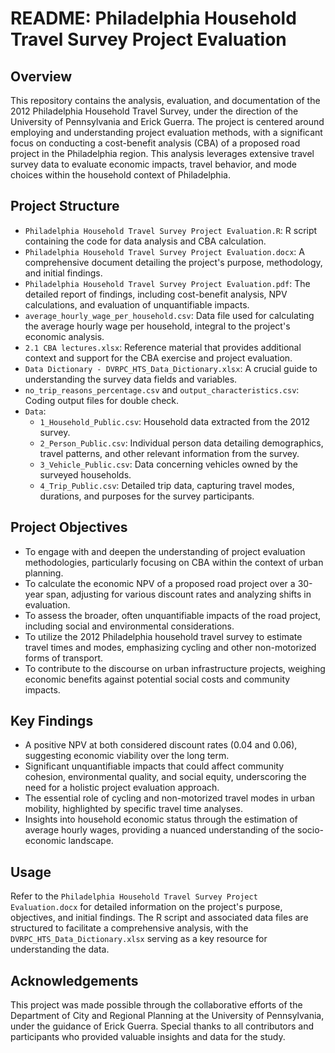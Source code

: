 
# README: Philadelphia Household Travel Survey Project Evaluation

## Overview

This repository contains the analysis, evaluation, and documentation of the 2012 Philadelphia Household Travel Survey, under the direction of the University of Pennsylvania and Erick Guerra. The project is centered around employing and understanding project evaluation methods, with a significant focus on conducting a cost-benefit analysis (CBA) of a proposed road project in the Philadelphia region. This analysis leverages extensive travel survey data to evaluate economic impacts, travel behavior, and mode choices within the household context of Philadelphia.

## Project Structure

- `Philadelphia Household Travel Survey Project Evaluation.R`: R script containing the code for data analysis and CBA calculation.
- `Philadelphia Household Travel Survey Project Evaluation.docx`: A comprehensive document detailing the project's purpose, methodology, and initial findings.
- `Philadelphia Household Travel Survey Project Evaluation.pdf`: The detailed report of findings, including cost-benefit analysis, NPV calculations, and evaluation of unquantifiable impacts.
- `average_hourly_wage_per_household.csv`: Data file used for calculating the average hourly wage per household, integral to the project's economic analysis.
- `2.1 CBA lectures.xlsx`: Reference material that provides additional context and support for the CBA exercise and project evaluation.
- `Data Dictionary - DVRPC_HTS_Data_Dictionary.xlsx`: A crucial guide to understanding the survey data fields and variables.
- `no_trip_reasons_percentage.csv` and `output_characteristics.csv`: Coding output files for double check. 
- `Data`:
  - `1_Household_Public.csv`: Household data extracted from the 2012 survey.
  - `2_Person_Public.csv`: Individual person data detailing demographics, travel patterns, and other relevant information from the survey.
  - `3_Vehicle_Public.csv`: Data concerning vehicles owned by the surveyed households.
  - `4_Trip_Public.csv`: Detailed trip data, capturing travel modes, durations, and purposes for the survey participants.

## Project Objectives

- To engage with and deepen the understanding of project evaluation methodologies, particularly focusing on CBA within the context of urban planning.
- To calculate the economic NPV of a proposed road project over a 30-year span, adjusting for various discount rates and analyzing shifts in evaluation.
- To assess the broader, often unquantifiable impacts of the road project, including social and environmental considerations.
- To utilize the 2012 Philadelphia household travel survey to estimate travel times and modes, emphasizing cycling and other non-motorized forms of transport.
- To contribute to the discourse on urban infrastructure projects, weighing economic benefits against potential social costs and community impacts.

## Key Findings

- A positive NPV at both considered discount rates (0.04 and 0.06), suggesting economic viability over the long term.
- Significant unquantifiable impacts that could affect community cohesion, environmental quality, and social equity, underscoring the need for a holistic project evaluation approach.
- The essential role of cycling and non-motorized travel modes in urban mobility, highlighted by specific travel time analyses.
- Insights into household economic status through the estimation of average hourly wages, providing a nuanced understanding of the socio-economic landscape.

## Usage

Refer to the `Philadelphia Household Travel Survey Project Evaluation.docx` for detailed information on the project's purpose, objectives, and initial findings. The R script and associated data files are structured to facilitate a comprehensive analysis, with the `DVRPC_HTS_Data_Dictionary.xlsx` serving as a key resource for understanding the data.

## Acknowledgements

This project was made possible through the collaborative efforts of the Department of City and Regional Planning at the University of Pennsylvania, under the guidance of Erick Guerra. Special thanks to all contributors and participants who provided valuable insights and data for the study.
